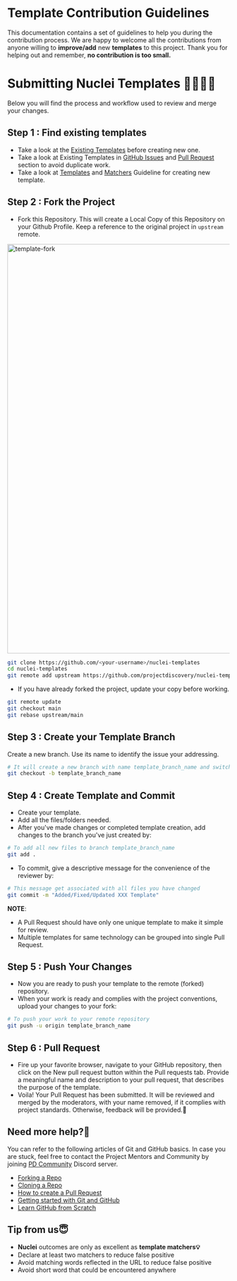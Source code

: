 # Template Contribution Guidelines

This documentation contains a set of guidelines to help you during the contribution process. 
We are happy to welcome all the contributions from anyone willing to **improve/add** new **templates** to this project. 
Thank you for helping out and remember, **no contribution is too small.**

# Submitting Nuclei Templates 👩‍💻👨‍💻

Below you will find the process and workflow used to review and merge your changes.

## Step 1 : Find existing templates

- Take a look at the [Existing Templates](https://github.com/projectdiscovery/nuclei-templates) before creating new one.
- Take a look at Existing Templates in [GitHub Issues](https://github.com/projectdiscovery/nuclei-templates/issues) and [Pull Request](https://github.com/projectdiscovery/nuclei-templates/pulls) section to avoid duplicate work.
- Take a look at [Templates](https://nuclei.projectdiscovery.io/templating-guide/) and [Matchers](https://github.com/projectdiscovery/nuclei-templates/wiki/Unique-Template-Matchers) Guideline for creating new template.

## Step 2 : Fork the Project

- Fork this Repository. This will create a Local Copy of this Repository on your Github Profile. Keep a reference to the original project in `upstream` remote.

<img width="928" alt="template-fork" src="https://user-images.githubusercontent.com/8293321/124467966-2afde200-ddb6-11eb-835f-8f8fc2fabedb.png">

```sh
git clone https://github.com/<your-username>/nuclei-templates
cd nuclei-templates
git remote add upstream https://github.com/projectdiscovery/nuclei-templates
```

- If you have already forked the project, update your copy before working.

```sh
git remote update
git checkout main
git rebase upstream/main
```

## Step 3 : Create your Template Branch

Create a new branch. Use its name to identify the issue your addressing.

```sh
# It will create a new branch with name template_branch_name and switch to that branch
git checkout -b template_branch_name
```

## Step 4 : Create Template and Commit
- Create your template.
- Add all the files/folders needed.
- After you've made changes or completed template creation, add changes to the branch you've just created by:

```sh
# To add all new files to branch template_branch_name
git add .
```

- To commit, give a descriptive message for the convenience of the reviewer by:

```sh
# This message get associated with all files you have changed
git commit -m "Added/Fixed/Updated XXX Template"
```

**NOTE**:

- A Pull Request should have only one unique template to make it simple for review.
- Multiple templates for same technology can be grouped into single Pull Request. 


## Step 5 : Push Your Changes

- Now you are ready to push your template to the remote (forked) repository.
- When your work is ready and complies with the project conventions, upload your changes to your fork:

```sh
# To push your work to your remote repository
git push -u origin template_branch_name
```

## Step 6 : Pull Request

- Fire up your favorite browser, navigate to your GitHub repository, then click on the New pull request button within the Pull requests tab. Provide a meaningful name and description to your pull request, that describes the purpose of the template.
- Voila! Your Pull Request has been submitted. It will be reviewed and merged by the moderators, with your name removed, if it complies with project standards. Otherwise, feedback will be provided.🥳

## Need more help?🤔

You can refer to the following articles of Git and GitHub basics. In case you are stuck, feel free to contact the Project Mentors and Community by joining [PD Community](https://discord.gg/projectdiscovery) Discord server.

- [Forking a Repo](https://help.github.com/en/github/getting-started-with-github/fork-a-repo)
- [Cloning a Repo](https://help.github.com/en/desktop/contributing-to-projects/creating-an-issue-or-pull-request)
- [How to create a Pull Request](https://opensource.com/article/19/7/create-pull-request-github)
- [Getting started with Git and GitHub](https://towardsdatascience.com/getting-started-with-git-and-github-6fcd0f2d4ac6)
- [Learn GitHub from Scratch](https://lab.github.com/githubtraining/introduction-to-github)


## Tip from us😇

- **Nuclei** outcomes are only as excellent as **template matchers💡**
- Declare at least two matchers to reduce false positive
- Avoid matching words reflected in the URL to reduce false positive
- Avoid short word that could be encountered anywhere
